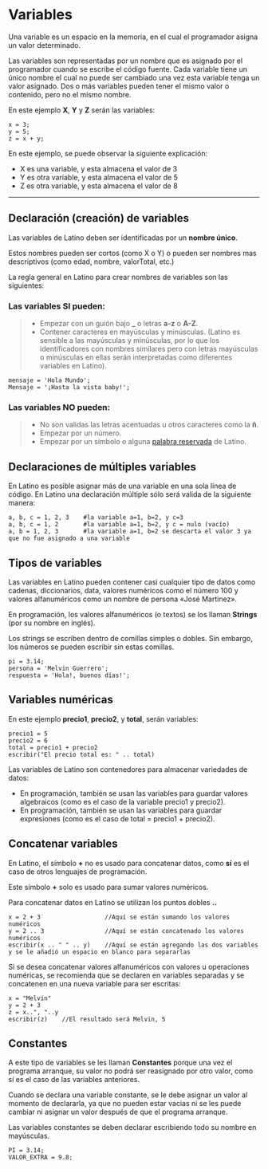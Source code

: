 # Variables

Una variable es un espacio en la memoria, en el cual el programador asigna un valor determinado.

Las variables son representadas por un nombre que es asignado por el programador cuando se escribe el código fuente. Cada variable tiene un único nombre el cual no puede ser cambiado una vez esta variable tenga un valor asignado. Dos o más variables pueden tener el mismo valor o contenido, pero no el mismo nombre.

En este ejemplo **X**, **Y** y **Z** serán las variables:

```latino
x = 3;
y = 5;
z = x + y;
```

En este ejemplo, se puede observar la siguiente explicación:

- X es una variable, y esta almacena el valor de 3
- Y es otra variable, y esta almacena el valor de 5
- Z es otra variable, y esta almacena el valor de 8

---

## Declaración (creación) de variables

Las variables de Latino deben ser identificadas por un **nombre único**.

Estos nombres pueden ser cortos (como X o Y) o pueden ser nombres mas descriptivos (como edad, nombre, valorTotal, etc.)

La regla general en Latino para crear nombres de variables son las siguientes:

### Las variables SI pueden:

> - Empezar con un guión bajo **\_** o letras **a-z** o **A-Z**.
> - Contener caracteres en mayúsculas y minúsculas. (Latino es sensible a las mayúsculas y minúsculas, por lo que los identificadores con nombres similares pero con letras mayúsculas o minúsculas en ellas serán interpretadas como diferentes variables en Latino).

```latino
mensaje = 'Hola Mundo';
Mensaje = '¡Hasta la vista baby!';
```

### Las variables NO pueden:

> - No son validas las letras acentuadas u otros caracteres como la **ñ**.
> - Empezar por un número.
> - Empezar por un símbolo o alguna [palabra reservada](/docs/glosario#palabras-reservadas) de Latino.

## Declaraciones de múltiples variables

En Latino es posible asignar más de una variable en una sola línea de código. En Latino una declaración múltiple sólo será valida de la siguiente manera:

```latino
a, b, c = 1, 2, 3    #la variable a=1, b=2, y c=3
a, b, c = 1, 2       #la variable a=1, b=2, y c = nulo (vacío)
a, b = 1, 2, 3       #la variable a=1, b=2 se descarta el valor 3 ya que no fue asignado a una variable
```

## Tipos de variables

Las variables en Latino pueden contener casi cualquier tipo de datos como cadenas, diccionarios, data, valores numéricos como el número 100 y valores alfanuméricos como un nombre de persona «José Martinez».

En programación, los valores alfanuméricos (o textos) se los llaman **Strings** (por su nombre en inglés).

Los strings se escriben dentro de comillas simples o dobles. Sin embargo, los números se pueden escribir sin estas comillas.

```latino
pi = 3.14;
persona = 'Melvin Guerrero';
respuesta = 'Hola!, buenos días!';
```

## Variables numéricas

En este ejemplo **precio1**, **precio2**, y **total**, serán variables:

```latino
precio1 = 5
precio2 = 6
total = precio1 + precio2
escribir("El precio total es: " .. total)
```

Las variables de Latino son contenedores para almacenar variedades de datos:

- En programación, también se usan las variables para guardar valores algebraicos (como es el caso de la variable precio1 y precio2).
- En programación, también se usan las variables para guardar expresiones (como es el caso de total = precio1 + precio2).

## Concatenar variables

En Latino, el símbolo **+** no es usado para concatenar datos, como **sí** es el caso de otros lenguajes de programación.

Este símbolo **+** solo es usado para sumar valores numéricos.

Para concatenar datos en Latino se utilizan los puntos dobles **..**

```latino
x = 2 + 3                  //Aquí se están sumando los valores numéricos
y = 2 .. 3                 //Aquí se están concatenado los valores numéricos
escribir(x .. " " .. y)    //Aquí se están agregando las dos variables y se le añadió un espacio en blanco para separarlas
```

Si se desea concatenar valores alfanuméricos con valores u operaciones numéricas, se recomienda que se declaren en variables separadas y se concatenen en una nueva variable para ser escritas:

```latino
x = "Melvin"
y = 2 + 3
z = x..", "..y
escribir(z)    //El resultado será Melvin, 5
```

## Constantes

A este tipo de variables se les llaman **Constantes** porque una vez el programa arranque, su valor no podrá ser reasignado por otro valor, como sí es el caso de las variables anteriores.

Cuando se declara una variable constante, se le debe asignar un valor al momento de declararla, ya que no pueden estar vacias ni se les puede cambiar ni asignar un valor después de que el programa arranque.

Las variables constantes se deben declarar escribiendo todo su nombre en mayúsculas.

```latino
PI = 3.14;
VALOR_EXTRA = 9.8;
```
